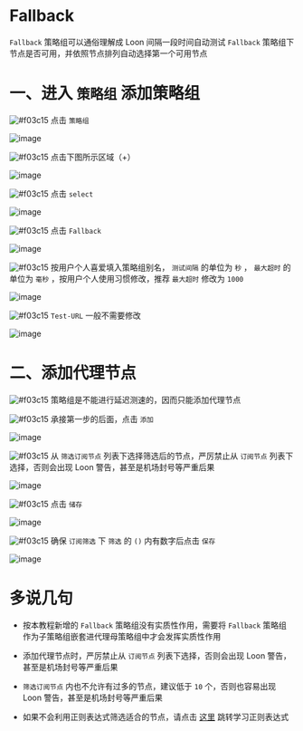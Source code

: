 # Fallback

`Fallback` 策略组可以通俗理解成 Loon 间隔一段时间自动测试 `Fallback` 策略组下节点是否可用，并依照节点排列自动选择第一个可用节点

# 一、进入 `策略组` 添加策略组

![#f03c15](https://placehold.it/15/f03c15/000000?text=+) 点击 `策略组`

![image](https://raw.githubusercontent.com/chiupam/tutorial-image/master/Loon/Proxy_Group_1.jpg)

![#f03c15](https://placehold.it/15/f03c15/000000?text=+) 点击下图所示区域（+）

![image](https://raw.githubusercontent.com/chiupam/tutorial-image/master/Loon/Proxy_Group_2.jpg)

![#f03c15](https://placehold.it/15/f03c15/000000?text=+) 点击 `select` 

![image](https://raw.githubusercontent.com/chiupam/tutorial-image/master/Loon/URL-Test_1.jpg)

![#f03c15](https://placehold.it/15/f03c15/000000?text=+) 点击 `Fallback`

![image](https://raw.githubusercontent.com/chiupam/tutorial-image/master/Loon/Fallback_1.jpg)

![#f03c15](https://placehold.it/15/f03c15/000000?text=+) 按用户个人喜爱填入策略组别名， `测试间隔` 的单位为 `秒` ， `最大超时` 的单位为 `毫秒` ，按用户个人使用习惯修改，推荐 `最大超时` 修改为 `1000`

![image](https://raw.githubusercontent.com/chiupam/tutorial-image/master/Loon/Fallback_2.jpg)

![#f03c15](https://placehold.it/15/f03c15/000000?text=+) `Test-URL` 一般不需要修改

![image](https://raw.githubusercontent.com/chiupam/tutorial-image/master/Loon/Fallback_3.jpg)

# 二、添加代理节点

![#f03c15](https://placehold.it/15/f03c15/000000?text=+) 策略组是不能进行延迟测速的，因而只能添加代理节点

![#f03c15](https://placehold.it/15/f03c15/000000?text=+) 承接第一步的后面，点击 `添加`

![image](https://raw.githubusercontent.com/chiupam/tutorial-image/master/Loon/Fallback_4.jpg)

![#f03c15](https://placehold.it/15/f03c15/000000?text=+) 从 `筛选订阅节点` 列表下选择筛选后的节点，严厉禁止从 `订阅节点` 列表下选择，否则会出现 Loon 警告，甚至是机场封号等严重后果

![image](https://raw.githubusercontent.com/chiupam/tutorial-image/master/Loon/Fallback_5.jpg)

![#f03c15](https://placehold.it/15/f03c15/000000?text=+) 点击 `储存`

![image](https://raw.githubusercontent.com/chiupam/tutorial-image/master/Loon/Fallback_6.jpg)

![#f03c15](https://placehold.it/15/f03c15/000000?text=+) 确保 `订阅筛选` 下 `筛选` 的 `()` 内有数字后点击 `保存`

![image](https://raw.githubusercontent.com/chiupam/tutorial-image/master/Loon/Fallback_7.jpg)

# 多说几句

- 按本教程新增的 `Fallback` 策略组没有实质性作用，需要将 `Fallback` 策略组作为子策略组嵌套进代理母策略组中才会发挥实质性作用

- 添加代理节点时，严厉禁止从 `订阅节点` 列表下选择，否则会出现 Loon 警告，甚至是机场封号等严重后果

- `筛选订阅节点` 内也不允许有过多的节点，建议低于 `10` 个，否则也容易出现 Loon 警告，甚至是机场封号等严重后果

- 如果不会利用正则表达式筛选适合的节点，请点击 [这里](https://github.com/chiupam/tutorial/blob/master/Loon/Regex.md) 跳转学习正则表达式
